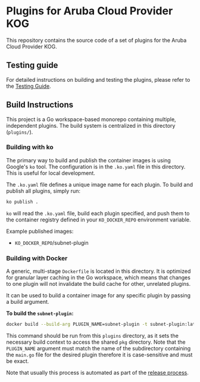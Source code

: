 # Plugins for Aruba Cloud Provider KOG

This repository contains the source code of a set of plugins for the Aruba Cloud Provider KOG.

## Testing guide

For detailed instructions on building and testing the plugins, please refer to the [Testing Guide](./docs/testing.md).

## Build Instructions

This project is a Go workspace-based monorepo containing multiple, independent plugins. The build system is centralized in this directory (`plugins/`).

### Building with ko

The primary way to build and publish the container images is using Google's `ko` tool. The configuration is in the `.ko.yaml` file in this directory. This is useful for local development.

The `.ko.yaml` file defines a unique image name for each plugin. To build and publish all plugins, simply run:

```sh
ko publish .
```

`ko` will read the `.ko.yaml` file, build each plugin specified, and push them to the container registry defined in your `KO_DOCKER_REPO` environment variable.

Example published images:
- `KO_DOCKER_REPO`/subnet-plugin

### Building with Docker

A generic, multi-stage `Dockerfile` is located in this directory. It is optimized for granular layer caching in the Go workspace, which means that changes to one plugin will not invalidate the build cache for other, unrelated plugins.

It can be used to build a container image for any specific plugin by passing a build argument.

**To build the `subnet-plugin`:**
```sh
docker build --build-arg PLUGIN_NAME=subnet-plugin -t subnet-plugin:latest .
```

This command should be run from this `plugins` directory, as it sets the necessary build context to access the shared `pkg` directory.
Note that the `PLUGIN_NAME` argument must match the name of the subdirectory containing the `main.go` file for the desired plugin therefore it is case-sensitive and must be exact.

Note that usually this process is automated as part of the [release process](../docs/release.md).

